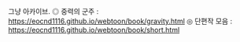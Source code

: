 그냥 아카이브.
◎ 중력의 군주 : https://eocnd1116.github.io/webtoon/book/gravity.html
◎ 단편작 모음 : https://eocnd1116.github.io/webtoon/book/short.html
